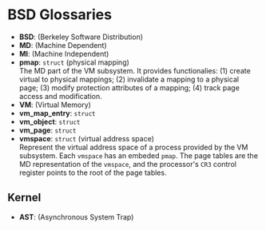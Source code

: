 BSD Glossaries
==============

- **BSD**: (Berkeley Software Distribution)
- **MD**: (Machine Dependent)
- **MI**: (Machine Independent)
- **pmap**: `struct` (physical mapping) <br>
            The MD part of the VM subsystem.
            It provides functionalies:
            (1) create virtual to physical mappings;
            (2) invalidate a mapping to a physical page;
            (3) modify protection attributes of a mapping;
            (4) track page access and modification.
- **VM**: (Virtual Memory)
- **vm_map_entry**: `struct`
- **vm_object**: `struct`
- **vm_page**: `struct`
- **vmspace**: `struct` (virtual address space) <br>
               Represent the virtual address space of a process provided by the VM subsystem.
               Each `vmspace` has an embeded `pmap`.
               The page tables are the MD representation of the `vmspace`,
               and the processor's `CR3` control register points to the root of the page tables.

Kernel
------
- **AST**: (Asynchronous System Trap)
